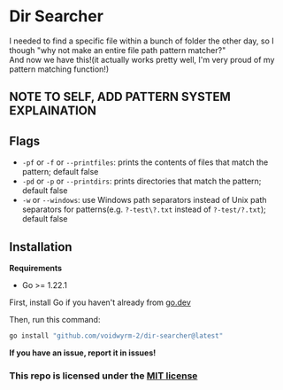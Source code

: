 # Dir Searcher
I needed to find a specific file within a bunch of folder the other day, so I though "why not make an entire file path pattern matcher?"<br>
And now we have this!(it actually works pretty well, I'm very proud of my pattern matching function!)

## NOTE TO SELF, ADD PATTERN SYSTEM EXPLAINATION

## Flags
* `-pf` or `-f` or `--printfiles`: prints the contents of files that match the pattern; default false
* `-pd` or `-p` or `--printdirs`: prints directories that match the pattern; default false
* `-w` or `--windows`: use Windows path separators instead of Unix path separators for patterns(e.g. `?-test\?.txt` instead of `?-test/?.txt`); default false<!--only use this one if you're a weirdo-->

## Installation
**Requirements**
* Go >= 1.22.1

First, install Go if you haven't already from [go.dev](go.dev)

Then, run this command:
```sh
go install "github.com/voidwyrm-2/dir-searcher@latest"
```
**If you have an issue, report it in issues!**

### This repo is licensed under the [MIT license](./LICENSE)